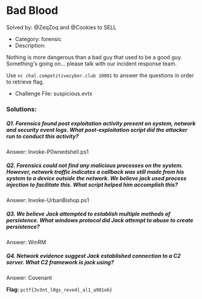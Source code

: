 # Bad Blood

Solved by: @ZeqZoq and @Cookies to SELL

- Category: forensic
- Description: 

Nothing is more dangerous than a bad guy that used to be a good guy. Something's going on... please talk with our incident response team.

Use `nc chal.competitivecyber.club 10001` to answer the questions in order to retrieve flag.

- Challenge File: suspicious.evtx

### Solutions:

##### Q1. Forensics found post exploitation activity present on system, network and security event logs. What post-exploitation script did the attacker run to conduct this activity?

Answer: Invoke-P0wnedshell.ps1

##### Q2. Forensics could not find any malicious processes on the system. However, network traffic indicates a callback was still made from his system to a device outside the network. We believe jack used process injection to facilitate this. What script helped him accomplish this?

Answer: Invoke-UrbanBishop.ps1

##### Q3. We believe Jack attempted to establish multiple methods of persistence. What windows protocol did Jack attempt to abuse to create persistence?

Answer: WinRM

##### Q4. Network evidence suggest Jack established connection to a C2 server. What C2 framework is jack using?

Answer: Covenant

**Flag:** `pctf{3v3nt_l0gs_reve4l_al1_a981eb}`

